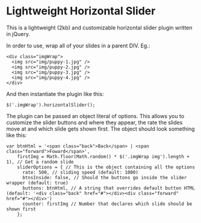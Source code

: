 Lightweight Horizontal Slider
===================

This is a lightweight (2kb) and customizable horizontal slider plugin written in jQuery.

In order to use, wrap all of your slides in a parent DIV. Eg.:
````
<div class="imgWrap">
  <img src="img/puppy-1.jpg" />
  <img src="img/puppy-2.jpg" />
  <img src="img/puppy-3.jpg" />
  <img src="img/puppy-4.jpg" />
</div>
````

And then instantiate the plugin like this:
````
$('.imgWrap').horizontalSlider();
````

The plugin can be passed an object literal of options. This allows you to customize the slider buttons and where they appear, the rate the slides move at and which slide gets shown first. The object should look something like this:
````
var btnHtml = '<span class="back">Back</span> | <span class="forward">Foward</span>', 
    firstImg = Math.floor(Math.random() * $('.imgWrap img').length + 1), // Get a random slide
    sliderOptions = { // This is the object containing all the options
      rate: 500, // sliding speed (default: 1000)
      btnsInside: false, // Should the buttons go inside the slider wrapper (default: true)
      buttons: btnHtml, // A string that overrides default button HTML (default: '<div class="back" href="#"></div><div class="forward" href="#"></div>')
      counter: firstImg // Number that declares which slide should be shown first
    };
````
